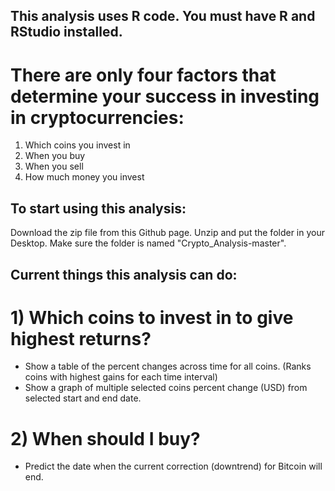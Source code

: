 ## This analysis uses R code. You must have R and RStudio installed.

# There are only four factors that determine your success in investing in cryptocurrencies:
 1) Which coins you invest in
 2) When you buy
 3) When you sell
 4) How much money you invest

## To start using this analysis:
 Download the zip file from this Github page. Unzip and put the folder in your Desktop. Make sure the folder is named "Crypto_Analysis-master".


## Current things this analysis can do:

# 1) Which coins to invest in to give highest returns?
* Show a table of the percent changes across time for all coins. (Ranks coins with highest gains for each time interval)
* Show a graph of multiple selected coins percent change (USD) from selected start and end date.

# 2) When should I buy?
* Predict the date when the current correction (downtrend) for Bitcoin will end.
